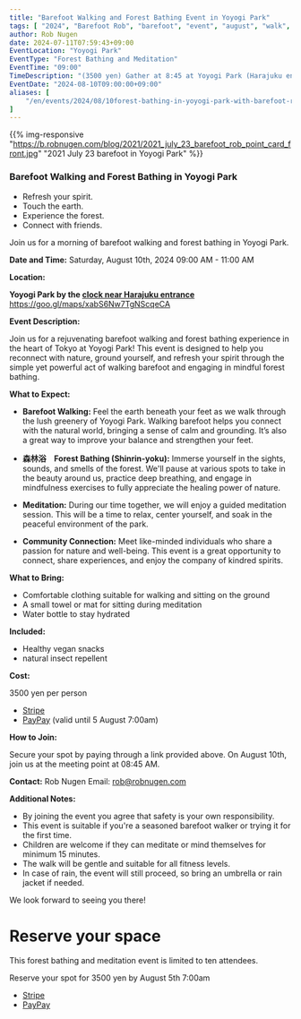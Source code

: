 ```yaml
---
title: "Barefoot Walking and Forest Bathing Event in Yoyogi Park"
tags: [ "2024", "Barefoot Rob", "barefoot", "event", "august", "walk", "yoyogi", "はだし", "forest", "裸足のロブ" ]
author: Rob Nugen
date: 2024-07-11T07:59:43+09:00
EventLocation: "Yoyogi Park"
EventType: "Forest Bathing and Meditation"
EventTime: "09:00"
TimeDescription: "(3500 yen) Gather at 8:45 at Yoyogi Park (Harajuku entrance); event starts at 09:00"
EventDate: "2024-08-10T09:00:00+09:00"
aliases: [
    "/en/events/2024/08/10forest-bathing-in-yoyogi-park-with-barefoot-rob-nugen",
]
---
```


{{% img-responsive "https://b.robnugen.com/blog/2021/2021_july_23_barefoot_rob_point_card_front.jpg" "2021 July 23 barefoot in Yoyogi Park" %}}


### Barefoot Walking and Forest Bathing in Yoyogi Park

* Refresh your spirit.
* Touch the earth.
* Experience the forest.
* Connect with friends.

Join us for a morning of barefoot walking and forest bathing in Yoyogi Park.

**Date and Time:**
Saturday, August 10th, 2024
09:00 AM - 11:00 AM

**Location:**

**Yoyogi Park by the [clock near Harajuku entrance](https://goo.gl/maps/xabS6Nw7TgNScqeCA)**  https://goo.gl/maps/xabS6Nw7TgNScqeCA

**Event Description:**

Join us for a rejuvenating barefoot walking and forest bathing experience in the heart of Tokyo at Yoyogi Park! This event is designed to help you reconnect with nature, ground yourself, and refresh your spirit through the simple yet powerful act of walking barefoot and engaging in mindful forest bathing.

**What to Expect:**

- **Barefoot Walking:** Feel the earth beneath your feet as we walk through the lush greenery of Yoyogi Park. Walking barefoot helps you connect with the natural world, bringing a sense of calm and grounding. It’s also a great way to improve your balance and strengthen your feet.

- **森林浴　Forest Bathing (Shinrin-yoku):** Immerse yourself in the sights, sounds, and smells of the forest. We'll pause at various spots to take in the beauty around us, practice deep breathing, and engage in mindfulness exercises to fully appreciate the healing power of nature.

- **Meditation:** During our time together, we will enjoy a guided meditation session. This will be a time to relax, center yourself, and soak in the peaceful environment of the park.

- **Community Connection:** Meet like-minded individuals who share a passion for nature and well-being. This event is a great opportunity to connect, share experiences, and enjoy the company of kindred spirits.

**What to Bring:**

- Comfortable clothing suitable for walking and sitting on the ground
- A small towel or mat for sitting during meditation
- Water bottle to stay hydrated

**Included:**

- Healthy vegan snacks
- natural insect repellent

**Cost:**

3500 yen per person

* [Stripe](https://buy.stripe.com/14k03d7rq7RK7v28wE)
* [PayPay](https://qr.paypay.ne.jp/p2p01_yr2PP0vF9l9t9pnH) (valid until 5 August 7:00am)

**How to Join:**

Secure your spot by paying through a link provided above.
On August 10th, join us at the meeting point at 08:45 AM.

**Contact:**
Rob Nugen
Email: rob@robnugen.com

**Additional Notes:**
- By joining the event you agree that safety is your own responsibility.
- This event is suitable if you're a seasoned barefoot walker or trying it for the first time.
- Children are welcome if they can meditate or mind themselves for minimum 15 minutes.
- The walk will be gentle and suitable for all fitness levels.
- In case of rain, the event will still proceed, so bring an umbrella or rain jacket if needed.

We look forward to seeing you there!

# Reserve your space

This forest bathing and meditation event is limited to ten attendees.

Reserve your spot for 3500 yen by August 5th 7:00am

* [Stripe](https://buy.stripe.com/14k03d7rq7RK7v28wE)
* [PayPay](https://qr.paypay.ne.jp/p2p01_yr2PP0vF9l9t9pnH)